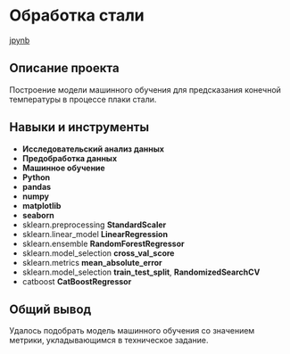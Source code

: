 # Обработка стали
[jpynb](https://github.com/I-Elmanovich/Portfolio/blob/85d18db2c38ad75de62342c7f64b5e42319ad5b6/Steel%20project/Steel_analysis.ipynb)
## Описание проекта
Построение модели машинного обучения для предсказания конечной температуры в процессе плаки стали. 
## Навыки и инструменты
- **Исследовательский анализ данных**
- **Предобработка данных**
- **Машинное обучение**
- **Python**
- **pandas**
- **numpy**
- **matplotlib**
- **seaborn**
- sklearn.preprocessing **StandardScaler**
- sklearn.linear_model **LinearRegression**
- sklearn.ensemble **RandomForestRegressor**
- sklearn.model_selection **cross_val_score**
- sklearn.metrics **mean_absolute_error**
- sklearn.model_selection **train_test_split**, **RandomizedSearchCV**
- catboost **CatBoostRegressor**

## Общий вывод
Удалось подобрать модель машинного обучения со значением метрики, укладывающимся в техническое задание. 
